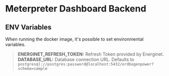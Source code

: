 # Meterpreter Dashboard Backend

## ENV Variables
When running the docker image, it's possible to set environmental variables.

> **ENERGINET_REFRESH_TOKEN:** Refresh Token provided by Energinet.
> **DATABASE_URL:** Database connection URL. Defaults to `postgresql://postgres:password@localhost:5432/ordbogenpower?schema=sample`
